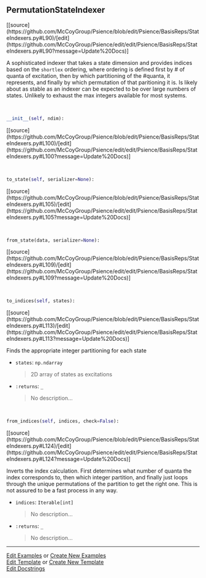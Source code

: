 ## <a id="Psience.BasisReps.StateIndexers.PermutationStateIndexer">PermutationStateIndexer</a> 
<div class="docs-source-link" markdown="1">
[[source](https://github.com/McCoyGroup/Psience/blob/edit/Psience/BasisReps/StateIndexers.py#L90)/[edit](https://github.com/McCoyGroup/Psience/edit/edit/Psience/BasisReps/StateIndexers.py#L90?message=Update%20Docs)]
</div>

A sophisticated indexer that takes a state dimension and provides
indices based on the `shortlex` ordering, where ordering is defined
first by # of quanta of excitation, then by which partitioning of the #quanta,
 it represents, and finally by which permutation of that paritioning it is.
Is likely about as stable as an indexer can be expected to be over large
numbers of states. Unlikely to exhaust the max integers available for most
systems.

<a id="Psience.BasisReps.StateIndexers.PermutationStateIndexer.__init__" class="docs-object-method">&nbsp;</a> 
```python
__init__(self, ndim): 
```
<div class="docs-source-link" markdown="1">
[[source](https://github.com/McCoyGroup/Psience/blob/edit/Psience/BasisReps/StateIndexers.py#L100)/[edit](https://github.com/McCoyGroup/Psience/edit/edit/Psience/BasisReps/StateIndexers.py#L100?message=Update%20Docs)]
</div>

<a id="Psience.BasisReps.StateIndexers.PermutationStateIndexer.to_state" class="docs-object-method">&nbsp;</a> 
```python
to_state(self, serializer=None): 
```
<div class="docs-source-link" markdown="1">
[[source](https://github.com/McCoyGroup/Psience/blob/edit/Psience/BasisReps/StateIndexers.py#L105)/[edit](https://github.com/McCoyGroup/Psience/edit/edit/Psience/BasisReps/StateIndexers.py#L105?message=Update%20Docs)]
</div>

<a id="Psience.BasisReps.StateIndexers.PermutationStateIndexer.from_state" class="docs-object-method">&nbsp;</a> 
```python
from_state(data, serializer=None): 
```
<div class="docs-source-link" markdown="1">
[[source](https://github.com/McCoyGroup/Psience/blob/edit/Psience/BasisReps/StateIndexers.py#L109)/[edit](https://github.com/McCoyGroup/Psience/edit/edit/Psience/BasisReps/StateIndexers.py#L109?message=Update%20Docs)]
</div>

<a id="Psience.BasisReps.StateIndexers.PermutationStateIndexer.to_indices" class="docs-object-method">&nbsp;</a> 
```python
to_indices(self, states): 
```
<div class="docs-source-link" markdown="1">
[[source](https://github.com/McCoyGroup/Psience/blob/edit/Psience/BasisReps/StateIndexers.py#L113)/[edit](https://github.com/McCoyGroup/Psience/edit/edit/Psience/BasisReps/StateIndexers.py#L113?message=Update%20Docs)]
</div>

Finds the appropriate integer partitioning for each state
- `states`: `np.ndarray`
    >2D array of states as excitations
- `:returns`: `_`
    >No description...

<a id="Psience.BasisReps.StateIndexers.PermutationStateIndexer.from_indices" class="docs-object-method">&nbsp;</a> 
```python
from_indices(self, indices, check=False): 
```
<div class="docs-source-link" markdown="1">
[[source](https://github.com/McCoyGroup/Psience/blob/edit/Psience/BasisReps/StateIndexers.py#L124)/[edit](https://github.com/McCoyGroup/Psience/edit/edit/Psience/BasisReps/StateIndexers.py#L124?message=Update%20Docs)]
</div>

Inverts the index calculation.
        First determines what number of quanta the index corresponds to,
        then which integer partition, and finally just loops through the unique
        permutations of the partition to get the right one.
        This is not assured to be a fast process in any way.
- `indices`: `Iterable[int]`
    >No description...
- `:returns`: `_`
    >No description...



___

[Edit Examples](https://github.com/McCoyGroup/Psience/edit/gh-pages/ci/examples/ci/docs/Psience/BasisReps/StateIndexers/PermutationStateIndexer.md) or 
[Create New Examples](https://github.com/McCoyGroup/Psience/new/gh-pages/?filename=ci/examples/ci/docs/Psience/BasisReps/StateIndexers/PermutationStateIndexer.md) <br/>
[Edit Template](https://github.com/McCoyGroup/Psience/edit/gh-pages/ci/docs/ci/docs/Psience/BasisReps/StateIndexers/PermutationStateIndexer.md) or 
[Create New Template](https://github.com/McCoyGroup/Psience/new/gh-pages/?filename=ci/docs/templates/ci/docs/Psience/BasisReps/StateIndexers/PermutationStateIndexer.md) <br/>
[Edit Docstrings](https://github.com/McCoyGroup/Psience/edit/edit/Psience/BasisReps/StateIndexers.py#L90?message=Update%20Docs)